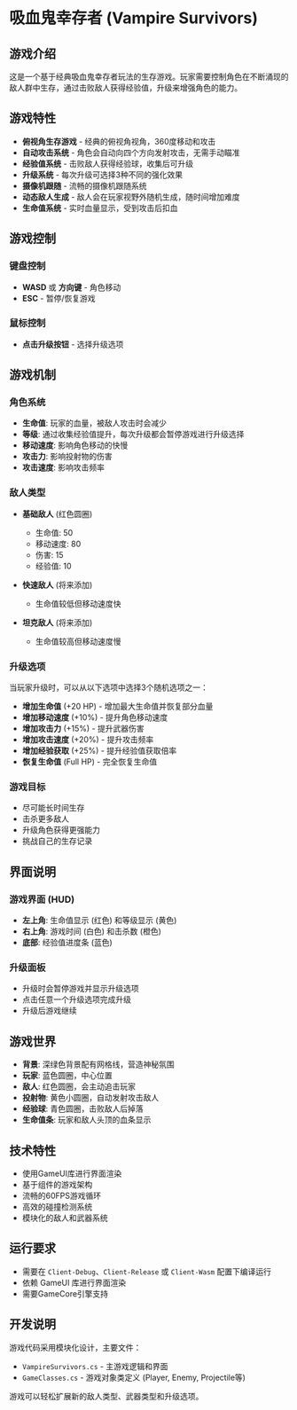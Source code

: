# 吸血鬼幸存者 (Vampire Survivors)

## 游戏介绍
这是一个基于经典吸血鬼幸存者玩法的生存游戏。玩家需要控制角色在不断涌现的敌人群中生存，通过击败敌人获得经验值，升级来增强角色的能力。

## 游戏特性
- **俯视角生存游戏** - 经典的俯视角视角，360度移动和攻击
- **自动攻击系统** - 角色会自动向四个方向发射攻击，无需手动瞄准
- **经验值系统** - 击败敌人获得经验球，收集后可升级
- **升级系统** - 每次升级可选择3种不同的强化效果
- **摄像机跟随** - 流畅的摄像机跟随系统
- **动态敌人生成** - 敌人会在玩家视野外随机生成，随时间增加难度
- **生命值系统** - 实时血量显示，受到攻击后扣血

## 游戏控制
### 键盘控制
- **WASD** 或 **方向键** - 角色移动
- **ESC** - 暂停/恢复游戏

### 鼠标控制
- **点击升级按钮** - 选择升级选项

## 游戏机制

### 角色系统
- **生命值**: 玩家的血量，被敌人攻击时会减少
- **等级**: 通过收集经验值提升，每次升级都会暂停游戏进行升级选择
- **移动速度**: 影响角色移动的快慢
- **攻击力**: 影响投射物的伤害
- **攻击速度**: 影响攻击频率

### 敌人类型
- **基础敌人** (红色圆圈)
  - 生命值: 50
  - 移动速度: 80
  - 伤害: 15
  - 经验值: 10

- **快速敌人** (将来添加)
  - 生命值较低但移动速度快

- **坦克敌人** (将来添加)
  - 生命值较高但移动速度慢

### 升级选项
当玩家升级时，可以从以下选项中选择3个随机选项之一：
- **增加生命值** (+20 HP) - 增加最大生命值并恢复部分血量
- **增加移动速度** (+10%) - 提升角色移动速度
- **增加攻击力** (+15%) - 提升武器伤害
- **增加攻击速度** (+20%) - 提升攻击频率
- **增加经验获取** (+25%) - 提升经验值获取倍率
- **恢复生命值** (Full HP) - 完全恢复生命值

### 游戏目标
- 尽可能长时间生存
- 击杀更多敌人
- 升级角色获得更强能力
- 挑战自己的生存记录

## 界面说明

### 游戏界面 (HUD)
- **左上角**: 生命值显示 (红色) 和等级显示 (黄色)
- **右上角**: 游戏时间 (白色) 和击杀数 (橙色)
- **底部**: 经验值进度条 (蓝色)

### 升级面板
- 升级时会暂停游戏并显示升级选项
- 点击任意一个升级选项完成升级
- 升级后游戏继续

## 游戏世界
- **背景**: 深绿色背景配有网格线，营造神秘氛围
- **玩家**: 蓝色圆圈，中心位置
- **敌人**: 红色圆圈，会主动追击玩家
- **投射物**: 黄色小圆圈，自动发射攻击敌人
- **经验球**: 青色圆圈，击败敌人后掉落
- **生命值条**: 玩家和敌人头顶的血条显示

## 技术特性
- 使用GameUI库进行界面渲染
- 基于组件的游戏架构
- 流畅的60FPS游戏循环
- 高效的碰撞检测系统
- 模块化的敌人和武器系统

## 运行要求
- 需要在 `Client-Debug`、`Client-Release` 或 `Client-Wasm` 配置下编译运行
- 依赖 GameUI 库进行界面渲染
- 需要GameCore引擎支持

## 开发说明
游戏代码采用模块化设计，主要文件：
- `VampireSurvivors.cs` - 主游戏逻辑和界面
- `GameClasses.cs` - 游戏对象类定义 (Player, Enemy, Projectile等)

游戏可以轻松扩展新的敌人类型、武器类型和升级选项。 